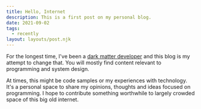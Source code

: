 ```yaml
---
title: Hello, Internet
description: This is a first post on my personal blog.
date: 2021-09-02
tags:
  - recently
layout: layouts/post.njk
---
```


For the longest time, I've been a [dark matter developer](https://www.hanselman.com/blog/dark-matter-developers-the-unseen-99) and this blog is my attempt to change that. You will mostly find content relevant to programming and system design.

At times, this might be code samples or my experiences with technology. It's a personal space to share my opinions, thoughts and ideas focused on programming. I hope to contribute something worthwhile to largely crowded space of this big old internet.
